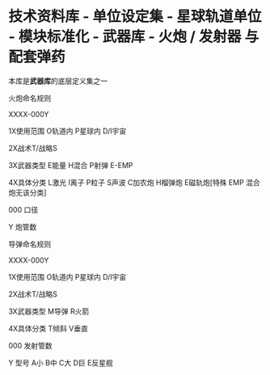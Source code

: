 # 技术资料库 - 单位设定集 - 星球轨道单位 - 模块标准化 - 武器库 - 火炮 / 发射器 与配套弹药

本库是**武器库**的底层定义集之一



火炮命名规则

XXXX-000Y

1X使用范围 O轨道内 P星球内 D/I宇宙

2X战术T/战略S

3X武器类型 E能量 H混合 P射弹 E-EMP

4X具体分类 L激光 I离子 P粒子 S声波  C加农炮 H榴弹炮 E磁轨炮[特殊 EMP 混合炮无该分类]

000 口径

Y 炮管数



导弹命名规则

XXXX-000Y

1X使用范围 O轨道内 P星球内 D/I宇宙

2X战术T/战略S

3X武器类型 M导弹 R火箭

4X具体分类 T倾斜 V垂直

000 发射管数

Y 型号 A小 B中 C大 D巨 E反星舰



